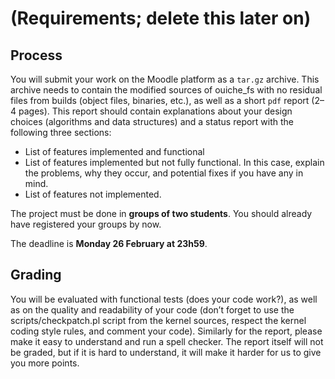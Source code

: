 # (Requirements; delete this later on)

## Process

You will submit your work on the Moodle platform as a `tar.gz` archive. This archive needs to contain the modified sources of ouiche_fs with no residual files from builds (object files, binaries, etc.), as well as a short `pdf` report (2–4 pages). This report should contain explanations about your design choices (algorithms and data structures) and a status report with the following three sections:

- List of features implemented and functional
- List of features implemented but not fully functional. In this case, explain the problems, why they occur, and potential fixes if you have any in mind.
- List of features not implemented.

The project must be done in **groups of two students**. You should already have registered your groups by now.

The deadline is **Monday 26 February at 23h59**.

## Grading
You will be evaluated with functional tests (does your code work?), as well as on the quality and readability of your code (don’t forget to use the scripts/checkpatch.pl script from the kernel sources, respect the kernel coding style rules, and comment your code). Similarly for the report, please make it easy to understand and run a spell checker. The report itself will not be graded, but if it is hard to understand, it will make it harder for us to give you more points.